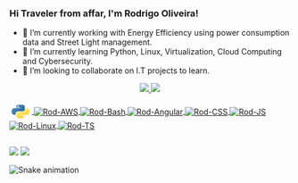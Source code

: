 ### Hi Traveler from affar, I'm Rodrigo Oliveira!

- 🔭 I’m currently working with Energy Efficiency using power consumption data and Street Light management.  
- 🌱 I’m currently learning Python, Linux, Virtualization, Cloud Computing and Cybersecurity.
- 👯 I’m looking to collaborate on I.T projects to learn.

<div align="center">
  <a href="https://www.linkedin.com/in/rodrigoodm/">
  <img height="180em" src="https://github-readme-stats.vercel.app/api?username=Rodrigo-ODM&show_icons=true&theme=tokyonight&include_all_commits=true&count_private=true"/>
  <img height="180em" src="https://github-readme-stats.vercel.app/api/top-langs/?username=Rodrigo-ODM&layout=compact&langs_count=7&theme=tokyonight"/>
  
  </div>
<div style="display: inline_block"><br>
  <img align="center" alt="Rod-Python" height="30" width="40" src="https://raw.githubusercontent.com/devicons/devicon/master/icons/python/python-original.svg">
  <img align="center" alt="Rod-AWS" height="30" width="40" src="https://cdn.jsdelivr.net/gh/devicons/devicon/icons/amazonwebservices/amazonwebservices-original.svg" />
  <img align="center" alt="Rod-Bash" height="30" width="40" src="https://cdn.jsdelivr.net/gh/devicons/devicon/icons/bash/bash-plain.svg" />
  <img align="center" alt="Rod-Angular" height="30" width="40" src="https://cdn.jsdelivr.net/gh/devicons/devicon/icons/angularjs/angularjs-original.svg" />
  <img align="center" alt="Rod-CSS" height="30" width="40" src="https://cdn.jsdelivr.net/gh/devicons/devicon/icons/css3/css3-original.svg" />
  <img align="center" alt="Rod-JS" height="30" width="40" src="https://cdn.jsdelivr.net/gh/devicons/devicon/icons/javascript/javascript-original.svg" />
  <img align="center" alt="Rod-Linux" height="30" width="40" src="https://cdn.jsdelivr.net/gh/devicons/devicon/icons/linux/linux-original.svg" />
  <img align="center" alt="Rod-TS" height="30" width="40" src="https://cdn.jsdelivr.net/gh/devicons/devicon/icons/typescript/typescript-original.svg" />
</div>

 ##

<div> 
  <a href = "mailto:eng.rodrigo.odm@gmail.com"><img src="https://img.shields.io/badge/-Gmail-%23333?style=for-the-badge&logo=gmail&logoColor=white" target="_blank"></a>
  <a href="https://www.linkedin.com/in/rodrigoodm/" target="_blank"><img src="https://img.shields.io/badge/-LinkedIn-%230077B5?style=for-the-badge&logo=linkedin&logoColor=white" target="_blank"></a> 
  
</div>

![Snake animation](https://github.com/Rodrigo-ODM/Rodrigo-ODM/blob/output/github-contribution-grid-snake.svg)
